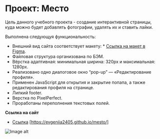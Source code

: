 # Проект: Место
Цель данного учебного проекта - создание интерактивной страницы, куда можно будет добавлять фотографии, удалять их и ставить лайки.

Выполнена следующуя функциональность:
* Внешний вид сайта соответствует макету: * [Ссылка на макет в Figma](https://www.figma.com/file/2cn9N9jSkmxD84oJik7xL7/JavaScript.-Sprint-4?node-id=0%3A1).
* Файловая структура организована по БЭМ.
* Вёрстка адаптивная: минимальная ширина: 320px и максимальная: 1280px.
* Реализовано одно диалоговое окно “pop-up” — «Редактирование профиля».
* Применен JavaScript для открытия и закрытие попапа, а также редактирования профиля на странице.
* Липкий footer.
* Верстка по PixelPerfect.
* Проработаны переполнения текстовых полей.


**Ссылка на сайт**

* [Ссылка](https://evgeniia2405.github.io/mesto/)
[https://evgeniia2405.github.io/mesto/]

![Image alt](https://github.com/evgeniia2405/raw/main/images/generatedQrCode.png)


